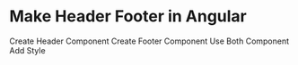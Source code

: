 # Make Header Footer in Angular

Create Header Component
Create Footer Component
Use Both Component
Add Style